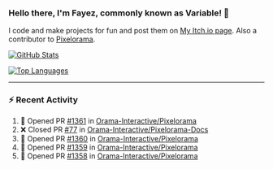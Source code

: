 ### Hello there, I'm Fayez, commonly known as Variable! 👋
I code and make projects for fun and post them on [My Itch.io page](https://variable-industries.itch.io/). Also a contributor to [Pixelorama](https://github.com/Orama-Interactive/Pixelorama).

[![GitHub Stats](https://github-readme-stats.vercel.app/api/?username=Variable-ind&show_icons=true&theme=merko)](https://github.com/anuraghazra/github-readme-stats)

[![Top Languages](https://github-readme-stats.vercel.app/api/top-langs/?username=Variable-ind&layout=compact&theme=merko)](https://github.com/anuraghazra/github-readme-stats)

---

### :zap: Recent Activity

<!--START_SECTION:activity-->
1. 💪 Opened PR [#1361](undefined) in [Orama-Interactive/Pixelorama](https://github.com/Orama-Interactive/Pixelorama)
2. ❌ Closed PR [#77](undefined) in [Orama-Interactive/Pixelorama-Docs](https://github.com/Orama-Interactive/Pixelorama-Docs)
3. 💪 Opened PR [#1360](undefined) in [Orama-Interactive/Pixelorama](https://github.com/Orama-Interactive/Pixelorama)
4. 💪 Opened PR [#1359](undefined) in [Orama-Interactive/Pixelorama](https://github.com/Orama-Interactive/Pixelorama)
5. 💪 Opened PR [#1358](undefined) in [Orama-Interactive/Pixelorama](https://github.com/Orama-Interactive/Pixelorama)
<!--END_SECTION:activity-->

<!--
**Variable-ind/Variable-ind** is a ✨ _special_ ✨ repository because its `README.md` (this file) appears on your GitHub profile.

Here are some ideas to get you started:
- 🌱 I’m currently studying at ...
- 🔭 I’m currently working on ...
- 👯 I’m looking to collaborate on ...
- 🤔 I’m looking for help with ...
- 💬 Ask me about ...
- 📫 How to reach me: ...
- ⚡ Fun fact: ...
-->
